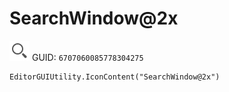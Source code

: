 # SearchWindow@2x
![](/img/SearchWindow@2x.png)
GUID: `6707060085778304275`
```
EditorGUIUtility.IconContent("SearchWindow@2x")
```
